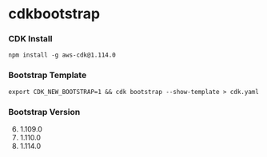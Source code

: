 # cdkbootstrap

### CDK Install

```
npm install -g aws-cdk@1.114.0
```

### Bootstrap Template

```
export CDK_NEW_BOOTSTRAP=1 && cdk bootstrap --show-template > cdk.yaml
```

### Bootstrap Version

6. 1.109.0
7. 1.110.0
8. 1.114.0
